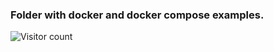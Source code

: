 ### Folder with docker and docker compose examples.

![Visitor count](https://shields-io-visitor-counter.herokuapp.com/badge?page=vanalex.docker-lab)
